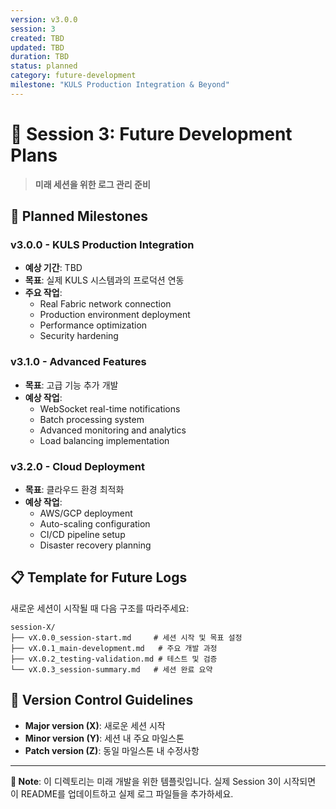 ```yaml
---
version: v3.0.0
session: 3
created: TBD
updated: TBD
duration: TBD
status: planned
category: future-development
milestone: "KULS Production Integration & Beyond"
---
```


# 🚀 Session 3: Future Development Plans

> **미래 세션을 위한 로그 관리 준비**

## 🎯 Planned Milestones

### v3.0.0 - KULS Production Integration
- **예상 기간**: TBD
- **목표**: 실제 KULS 시스템과의 프로덕션 연동
- **주요 작업**:
  - Real Fabric network connection
  - Production environment deployment
  - Performance optimization
  - Security hardening

### v3.1.0 - Advanced Features
- **목표**: 고급 기능 추가 개발
- **예상 작업**:
  - WebSocket real-time notifications
  - Batch processing system
  - Advanced monitoring and analytics
  - Load balancing implementation

### v3.2.0 - Cloud Deployment
- **목표**: 클라우드 환경 최적화
- **예상 작업**:
  - AWS/GCP deployment
  - Auto-scaling configuration
  - CI/CD pipeline setup
  - Disaster recovery planning

## 📋 Template for Future Logs

새로운 세션이 시작될 때 다음 구조를 따라주세요:

```
session-X/
├── vX.0.0_session-start.md     # 세션 시작 및 목표 설정
├── vX.0.1_main-development.md   # 주요 개발 과정
├── vX.0.2_testing-validation.md # 테스트 및 검증
└── vX.0.3_session-summary.md   # 세션 완료 요약
```

## 🔄 Version Control Guidelines

- **Major version (X)**: 새로운 세션 시작
- **Minor version (Y)**: 세션 내 주요 마일스톤
- **Patch version (Z)**: 동일 마일스톤 내 수정사항

---

**📝 Note**: 이 디렉토리는 미래 개발을 위한 템플릿입니다. 실제 Session 3이 시작되면 이 README를 업데이트하고 실제 로그 파일들을 추가하세요.